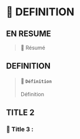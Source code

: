# 🌸 DEFINITION

## EN RESUME

> 🌺 Résumé

## DEFINITION

> #### 🍧 `Définition`
>
> Définition

## TITLE 2

### 💮 Title 3 :
